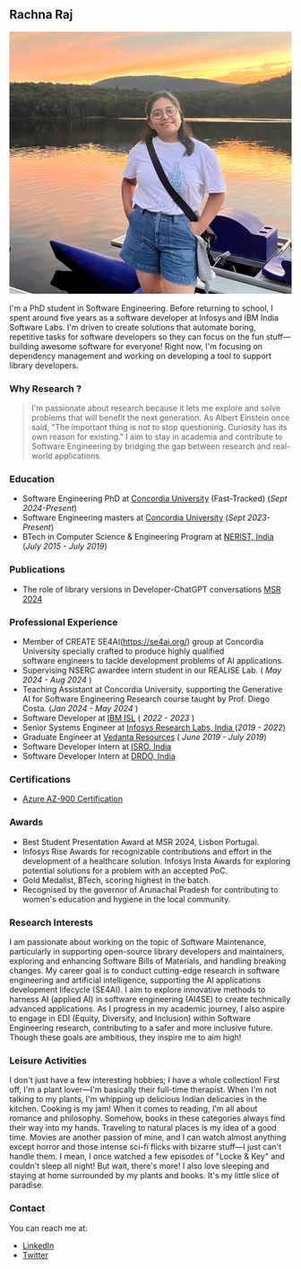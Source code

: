## Rachna Raj

![Profile Picture](../../../static/img/RRaj.jpeg)

I'm a PhD student in Software Engineering. Before returning to school, I spent around five years as a software developer at Infosys and IBM India Software Labs. I'm driven to create solutions that automate boring, repetitive tasks for software developers so they can focus on the fun stuff—building awesome software for everyone! Right now, I'm focusing on dependency management and working on developing a tool to support library developers.


### Why Research ?
> I'm passionate about research because it lets me explore and solve problems that will benefit the next generation. As Albert Einstein once said, "The important thing is not to stop questioning. Curiosity has its own reason for existing." I aim to stay in academia and contribute to Software Engineering by bridging the gap between research and real-world applications.


### Education
- Software Engineering PhD at [Concordia University](https://www.concordia.ca/) (Fast-Tracked) (<em>Sept 2024-Present</em>)
- Software Engineering masters at [Concordia University](https://www.concordia.ca/) (<em>Sept 2023-Present</em>)
- BTech in Computer Science & Engineering Program at [NERIST, India](https://nerist.ac.in/) (<em>July 2015 - July 2019</em>)

### Publications
- The role of library versions in Developer-ChatGPT conversations [MSR 2024](https://dl.acm.org/doi/10.1145/3643991.3645075)

### Professional Experience
- Member of CREATE SE4AI(https://se4ai.org/) group at Concordia University specially crafted to produce highly qualified   
 software engineers to tackle development problems of AI applications.
- Supervising NSERC awardee intern student in our REALISE Lab. (<em> May 2024 - Aug 2024 </em>)
- Teaching Assistant at Concordia University, supporting the Generative AI for Software Engineering Research course taught by 
 Prof. Diego Costa.  (<em>Jan  2024 - May 2024 </em>)
- Software Developer at [IBM ISL](https://www.ibm.com/in-en/) (<em> 2022 - 2023 </em>)
- Senior Systems Engineer at [Infosys Research Labs, India ](https://www.infosys.com/insights/ai-automation/adaptive-systems.html) (<em>2019 - 2022</em>)
- Graduate Engineer at [Vedanta Resources](https://www.vedantaresources.com/) (<em> June 2019 - July 2019</em>)
- Software Developer Intern at [ISRO, India](https://www.isro.gov.in/NESAC.html) 
- Software Developer Intern at [DRDO, India](https://www.drdo.gov.in/drdo/labs-and-establishments/defence-scientific-information-documentation-centre-desidoc)


### Certifications
- [Azure AZ-900 Certification](https://www.credly.com/badges/329bc7fb-77fb-430b-9e5a-46be95dc7931?source=linked_in_profile)

### Awards
- Best Student Presentation Award at MSR 2024, Lisbon Portugal.
- Infosys Rise Awards for recognizable contributions and effort in the development of a healthcare solution.
  Infosys Insta Awards for exploring potential solutions for a problem with an accepted PoC.
- Gold Medalist, BTech, scoring highest in the batch.
- Recognised by the governor of Arunachal Pradesh for contributing to women's education and hygiene in the local community.

### Research Interests

I am passionate about working on the topic of Software Maintenance, particularly in supporting open-source library developers and maintainers, exploring and enhancing Software Bills of Materials, and handling breaking changes. My career goal is to conduct cutting-edge research in software engineering and artificial intelligence, supporting the AI applications development lifecycle (SE4AI). I aim to explore innovative methods to harness AI (applied AI) in software engineering (AI4SE) to create technically advanced applications. As I progress in my academic journey, I also aspire to engage in EDI (Equity, Diversity, and Inclusion) within Software Engineering research, contributing to a safer and more inclusive future. Though these goals are ambitious, they inspire me to aim high!

### Leisure Activities

I don't just have a few interesting hobbies; I have a whole collection! First off, I'm a plant lover—I'm basically their full-time therapist. When I'm not talking to my plants, I'm whipping up delicious Indian delicacies in the kitchen. Cooking is my jam! When it comes to reading, I'm all about romance and philosophy. Somehow, books in these categories always find their way into my hands.
Traveling to natural places is my idea of a good time. Movies are another passion of mine, and I can watch almost anything except horror and those intense sci-fi flicks with bizarre stuff—I just can't handle them. I mean, I once watched a few episodes of "Locke & Key" and couldn't sleep all night!
But wait, there's more! I also love sleeping and staying at home surrounded by my plants and books. It's my little slice of paradise.

### Contact
You can reach me at:
- [LinkedIn](https://www.linkedin.com/in/rachna-raj/)
- [Twitter](https://twitter.com/R_Rachna1508/)




